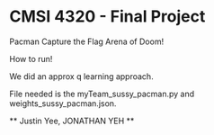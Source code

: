 # CMSI 4320 - Final Project
Pacman Capture the Flag Arena of Doom!

How to run! 

We did an approx q learning approach.  

File needed is the myTeam_sussy_pacman.py and weights_sussy_pacman.json.  

** Justin Yee, JONATHAN YEH **
